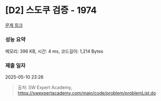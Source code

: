 # [D2] 스도쿠 검증 - 1974 

[문제 링크](https://swexpertacademy.com/main/code/problem/problemDetail.do?contestProbId=AV5Psz16AYEDFAUq) 

### 성능 요약

메모리: 396 KB, 시간: 4 ms, 코드길이: 1,214 Bytes

### 제출 일자

2025-05-10 23:26



> 출처: SW Expert Academy, https://swexpertacademy.com/main/code/problem/problemList.do